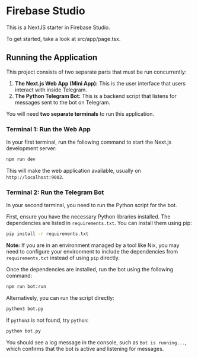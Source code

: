 # Firebase Studio

This is a NextJS starter in Firebase Studio.

To get started, take a look at src/app/page.tsx.

## Running the Application

This project consists of two separate parts that must be run concurrently:

1.  **The Next.js Web App (Mini App):** This is the user interface that users interact with inside Telegram.
2.  **The Python Telegram Bot:** This is a backend script that listens for messages sent to the bot on Telegram.

You will need **two separate terminals** to run this application.

### Terminal 1: Run the Web App

In your first terminal, run the following command to start the Next.js development server:

```bash
npm run dev
```

This will make the web application available, usually on `http://localhost:9002`.

### Terminal 2: Run the Telegram Bot

In your second terminal, you need to run the Python script for the bot.

First, ensure you have the necessary Python libraries installed. The dependencies are listed in `requirements.txt`. You can install them using pip:

```bash
pip install -r requirements.txt
```

**Note:** If you are in an environment managed by a tool like Nix, you may need to configure your environment to include the dependencies from `requirements.txt` instead of using `pip` directly.

Once the dependencies are installed, run the bot using the following command:

```bash
npm run bot:run
```
Alternatively, you can run the script directly:
```bash
python3 bot.py
```

If `python3` is not found, try `python`:
```bash
python bot.py
```

You should see a log message in the console, such as `Bot is running...`, which confirms that the bot is active and listening for messages.
